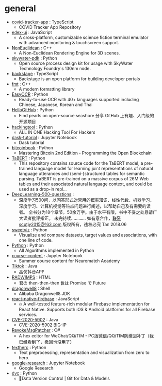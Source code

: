 # general
- [covid-tracker-app](https://github.com/HSEIreland/covid-tracker-app) : TypeScript
  - COVID Tracker App Repository
- [edex-ui](https://github.com/GitSquared/edex-ui) : JavaScript
  - A cross-platform, customizable science fiction terminal emulator with advanced monitoring & touchscreen support.
- [NonEuclidean](https://github.com/HackerPoet/NonEuclidean) : C++
  - A Non-Euclidean Rendering Engine for 3D scenes.
- [skywater-pdk](https://github.com/google/skywater-pdk) : Python
  - Open source process design kit for usage with SkyWater Technology Foundry's 130nm node.
- [backstage](https://github.com/spotify/backstage) : TypeScript
  - Backstage is an open platform for building developer portals
- [fmt](https://github.com/fmtlib/fmt) : C++
  - A modern formatting library
- [EasyOCR](https://github.com/JaidedAI/EasyOCR) : Python
  - Ready-to-use OCR with 40+ languages supported including Chinese, Japanese, Korean and Thai
- [HelloGitHub](https://github.com/521xueweihan/HelloGitHub) : Python
  - Find pearls on open-source seashore 分享 GitHub 上有趣、入门级的开源项目
- [hackingtool](https://github.com/Z4nzu/hackingtool) : Python
  - ALL IN ONE Hacking Tool For Hackers
- [dask-tutorial](https://github.com/dask/dask-tutorial) : Jupyter Notebook
  - Dask tutorial
- [bitcoinbook](https://github.com/bitcoinbook/bitcoinbook) : Python
  - Mastering Bitcoin 2nd Edition - Programming the Open Blockchain
- [TaBERT](https://github.com/facebookresearch/TaBERT) : Python
  - This repository contains source code for the TaBERT model, a pre-trained language model for learning joint representations of natural language utterances and (semi-)structured tables for semantic parsing. TaBERT is pre-trained on a massive corpus of 26M Web tables and their associated natural language context, and could be used as a drop-in repl…
- [DeepLearning-500-questions](https://github.com/scutan90/DeepLearning-500-questions) : 
  - 深度学习500问，以问答形式对常用的概率知识、线性代数、机器学习、深度学习、计算机视觉等热点问题进行阐述，以帮助自己及有需要的读者。 全书分为18个章节，50余万字。由于水平有限，书中不妥之处恳请广大读者批评指正。 未完待续............ 如有意合作，联系scutjy2015@163.com 版权所有，违权必究 Tan 2018.06
- [sweetviz](https://github.com/fbdesignpro/sweetviz) : Python
  - Visualize and compare datasets, target values and associations, with one line of code.
- [Python](https://github.com/TheAlgorithms/Python) : Python
  - All Algorithms implemented in Python
- [course-content](https://github.com/NeuromatchAcademy/course-content) : Jupyter Notebook
  - Summer course content for Neuromatch Academy
- [Tiktok](https://github.com/18380438200/Tiktok) : Java
  - 高仿抖音APP
- [RADWIMPS](https://github.com/approvers/RADWIMPS) : HTML
  - 君の then-then-then 世は Promise で Future
- [dragonwell8](https://github.com/alibaba/dragonwell8) : Shell
  - Alibaba Dragonwell8 JDK
- [react-native-firebase](https://github.com/invertase/react-native-firebase) : JavaScript
  - 🔥 A well-tested feature-rich modular Firebase implementation for React Native. Supports both iOS & Android platforms for all Firebase services.
- [CVE-2020-5902](https://github.com/jas502n/CVE-2020-5902) : Java
  - CVE-2020-5902 BIG-IP
- [RevokeMsgPatcher](https://github.com/huiyadanli/RevokeMsgPatcher) : C#
  - A hex editor for WeChat/QQ/TIM - PC版微信/QQ/TIM防撤回补丁（我已经看到了，撤回也没用了）
- [texthero](https://github.com/jbesomi/texthero) : Python
  - Text preprocessing, representation and visualization from zero to hero.
- [google-research](https://github.com/google-research/google-research) : Jupyter Notebook
  - Google Research
- [dvc](https://github.com/iterative/dvc) : Python
  - 🦉Data Version Control | Git for Data & Models
